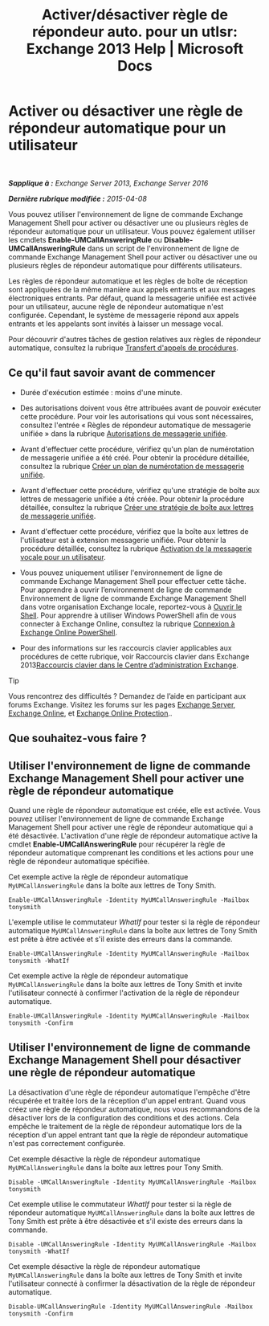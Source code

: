 ﻿---
title: 'Activer/désactiver règle de répondeur auto. pour un utlsr: Exchange 2013 Help | Microsoft Docs'
TOCTitle: Activer ou désactiver une règle de répondeur automatique pour un utilisateur
ms:assetid: f9e40ac3-117f-44f6-9ab1-dc9f4c72e8ac
ms:mtpsurl: https://technet.microsoft.com/fr-fr/library/Dn140252(v=EXCHG.150)
ms:contentKeyID: 54652747
ms.date: 05/23/2018
mtps_version: v=EXCHG.150
ms.translationtype: MT
---

# Activer ou désactiver une règle de répondeur automatique pour un utilisateur

 

_**Sapplique à :** Exchange Server 2013, Exchange Server 2016_

_**Dernière rubrique modifiée :** 2015-04-08_

Vous pouvez utiliser l'environnement de ligne de commande Exchange Management Shell pour activer ou désactiver une ou plusieurs règles de répondeur automatique pour un utilisateur. Vous pouvez également utiliser les cmdlets **Enable-UMCallAnsweringRule** ou **Disable-UMCallAnsweringRule** dans un script de l'environnement de ligne de commande Exchange Management Shell pour activer ou désactiver une ou plusieurs règles de répondeur automatique pour différents utilisateurs.

Les règles de répondeur automatique et les règles de boîte de réception sont appliquées de la même manière aux appels entrants et aux messages électroniques entrants. Par défaut, quand la messagerie unifiée est activée pour un utilisateur, aucune règle de répondeur automatique n'est configurée. Cependant, le système de messagerie répond aux appels entrants et les appelants sont invités à laisser un message vocal.

Pour découvrir d'autres tâches de gestion relatives aux règles de répondeur automatique, consultez la rubrique [Transfert d'appels de procédures](forwarding-calls-procedures-exchange-2013-help.md).

## Ce qu'il faut savoir avant de commencer

  - Durée d'exécution estimée : moins d'une minute.

  - Des autorisations doivent vous être attribuées avant de pouvoir exécuter cette procédure. Pour voir les autorisations qui vous sont nécessaires, consultez l'entrée « Règles de répondeur automatique de messagerie unifiée » dans la rubrique [Autorisations de messagerie unifiée](unified-messaging-permissions-exchange-2013-help.md).

  - Avant d'effectuer cette procédure, vérifiez qu'un plan de numérotation de messagerie unifiée a été créé. Pour obtenir la procédure détaillée, consultez la rubrique [Créer un plan de numérotation de messagerie unifiée](create-a-um-dial-plan-exchange-2013-help.md).

  - Avant d'effectuer cette procédure, vérifiez qu'une stratégie de boîte aux lettres de messagerie unifiée a été créée. Pour obtenir la procédure détaillée, consultez la rubrique [Créer une stratégie de boîte aux lettres de messagerie unifiée](create-a-um-mailbox-policy-exchange-2013-help.md).

  - Avant d'effectuer cette procédure, vérifiez que la boîte aux lettres de l'utilisateur est à extension messagerie unifiée. Pour obtenir la procédure détaillée, consultez la rubrique [Activation de la messagerie vocale pour un utilisateur](enable-a-user-for-voice-mail-exchange-2013-help.md).

  - Vous pouvez uniquement utiliser l'environnement de ligne de commande Exchange Management Shell pour effectuer cette tâche. Pour apprendre à ouvrir l’environnement de ligne de commande Environnement de ligne de commande Exchange Management Shell dans votre organisation Exchange locale, reportez-vous à [Ouvrir le Shell](https://technet.microsoft.com/fr-fr/library/dd638134\(v=exchg.150\)). Pour apprendre à utiliser Windows PowerShell afin de vous connecter à Exchange Online, consultez la rubrique [Connexion à Exchange Online PowerShell](https://go.microsoft.com/fwlink/p/?linkid=396554).

  - Pour des informations sur les raccourcis clavier applicables aux procédures de cette rubrique, voir Raccourcis clavier dans Exchange 2013[Raccourcis clavier dans le Centre d’administration Exchange](keyboard-shortcuts-in-the-exchange-admin-center-exchange-online-protection-help.md).

> [!TIP]
> Vous rencontrez des difficultés ? Demandez de l’aide en participant aux forums Exchange. Visitez les forums sur les pages <a href="https://go.microsoft.com/fwlink/p/?linkid=60612">Exchange Server</a>, <a href="https://go.microsoft.com/fwlink/p/?linkid=267542">Exchange Online</a>, et <a href="https://go.microsoft.com/fwlink/p/?linkid=285351">Exchange Online Protection</a>..


## Que souhaitez-vous faire ?

## Utiliser l'environnement de ligne de commande Exchange Management Shell pour activer une règle de répondeur automatique

Quand une règle de répondeur automatique est créée, elle est activée. Vous pouvez utiliser l'environnement de ligne de commande Exchange Management Shell pour activer une règle de répondeur automatique qui a été désactivée. L'activation d'une règle de répondeur automatique active la cmdlet **Enable-UMCallAnsweringRule** pour récupérer la règle de répondeur automatique comprenant les conditions et les actions pour une règle de répondeur automatique spécifiée.

Cet exemple active la règle de répondeur automatique `MyUMCallAnsweringRule` dans la boîte aux lettres de Tony Smith.

    Enable-UMCallAnsweringRule -Identity MyUMCallAnsweringRule -Mailbox tonysmith

L'exemple utilise le commutateur *WhatIf* pour tester si la règle de répondeur automatique `MyUMCallAnsweringRule` dans la boîte aux lettres de Tony Smith est prête à être activée et s'il existe des erreurs dans la commande.

    Enable-UMCallAnsweringRule -Identity MyUMCallAnsweringRule -Mailbox tonysmith -WhatIf

Cet exemple active la règle de répondeur automatique `MyUMCallAnsweringRule` dans la boîte aux lettres de Tony Smith et invite l'utilisateur connecté à confirmer l'activation de la règle de répondeur automatique.

    Enable-UMCallAnsweringRule -Identity MyUMCallAnsweringRule -Mailbox tonysmith -Confirm

## Utiliser l'environnement de ligne de commande Exchange Management Shell pour désactiver une règle de répondeur automatique

La désactivation d'une règle de répondeur automatique l'empêche d'être récupérée et traitée lors de la réception d'un appel entrant. Quand vous créez une règle de répondeur automatique, nous vous recommandons de la désactiver lors de la configuration des conditions et des actions. Cela empêche le traitement de la règle de répondeur automatique lors de la réception d'un appel entrant tant que la règle de répondeur automatique n'est pas correctement configurée.

Cet exemple désactive la règle de répondeur automatique `MyUMCallAnsweringRule` dans la boîte aux lettres pour Tony Smith.

    Disable -UMCallAnsweringRule -Identity MyUMCallAnsweringRule -Mailbox tonysmith

Cet exemple utilise le commutateur *WhatIf* pour tester si la règle de répondeur automatique `MyUMCallAnsweringRule` dans la boîte aux lettres de Tony Smith est prête à être désactivée et s'il existe des erreurs dans la commande.

    Disable -UMCallAnsweringRule -Identity MyUMCallAnsweringRule -Mailbox tonysmith -WhatIf

Cet exemple désactive la règle de répondeur automatique `MyUMCallAnsweringRule` dans la boîte aux lettres de Tony Smith et invite l'utilisateur connecté à confirmer la désactivation de la règle de répondeur automatique.

    Disable-UMCallAnsweringRule -Identity MyUMCallAnsweringRule -Mailbox tonysmith -Confirm

